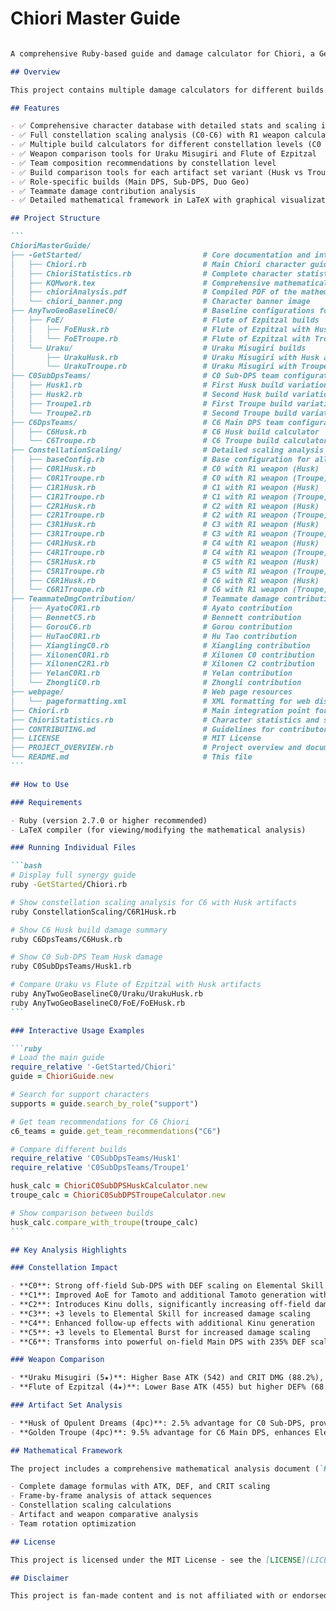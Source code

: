 
# Chiori Master Guide

````markdown

A comprehensive Ruby-based guide and damage calculator for Chiori, a Geo character in Genshin Impact. This project includes extensive mathematical analysis, detailed constellation scaling, weapon comparisons, and team composition recommendations.

## Overview

This project contains multiple damage calculators for different builds and constellation levels, constellation scaling analysis, weapon comparisons, teammate synergy analysis, and team composition recommendations for Chiori, all structured using proper Ruby programming practices. The project also includes an extensive LaTeX document (`KQMwork.tex`) with detailed mathematical analysis and visual representations of damage scaling.

## Features

- ✅ Comprehensive character database with detailed stats and scaling information
- ✅ Full constellation scaling analysis (C0-C6) with R1 weapon calculations
- ✅ Multiple build calculators for different constellation levels (C0 and C6)
- ✅ Weapon comparison tools for Uraku Misugiri and Flute of Ezpitzal
- ✅ Team composition recommendations by constellation level
- ✅ Build comparison tools for each artifact set variant (Husk vs Troupe)
- ✅ Role-specific builds (Main DPS, Sub-DPS, Duo Geo)
- ✅ Teammate damage contribution analysis
- ✅ Detailed mathematical framework in LaTeX with graphical visualizations

## Project Structure

```
ChioriMasterGuide/
├── -GetStarted/                           # Core documentation and introductory files
│   ├── Chiori.rb                          # Main Chiori character guide
│   ├── ChioriStatistics.rb                # Complete character statistics
│   ├── KQMwork.tex                        # Comprehensive mathematical analysis document
│   ├── chioriAnalysis.pdf                 # Compiled PDF of the mathematical analysis
│   └── chiori_banner.png                  # Character banner image
├── AnyTwoGeoBaselineC0/                   # Baseline configurations for any 2-Geo team
│   ├── FoE/                               # Flute of Ezpitzal builds
│   │   ├── FoEHusk.rb                     # Flute of Ezpitzal with Husk artifacts
│   │   └── FoETroupe.rb                   # Flute of Ezpitzal with Troupe artifacts
│   └── Uraku/                             # Uraku Misugiri builds
│       ├── UrakuHusk.rb                   # Uraku Misugiri with Husk artifacts
│       └── UrakuTroupe.rb                 # Uraku Misugiri with Troupe artifacts
├── C0SubDpsTeams/                         # C0 Sub-DPS team configurations
│   ├── Husk1.rb                           # First Husk build variation
│   ├── Husk2.rb                           # Second Husk build variation
│   ├── Troupe1.rb                         # First Troupe build variation
│   └── Troupe2.rb                         # Second Troupe build variation
├── C6DpsTeams/                            # C6 Main DPS team configurations
│   ├── C6Husk.rb                          # C6 Husk build calculator
│   └── C6Troupe.rb                        # C6 Troupe build calculator
├── ConstellationScaling/                  # Detailed scaling analysis for each constellation
│   ├── baseConfig.rb                      # Base configuration for all scaling calculations
│   ├── C0R1Husk.rb                        # C0 with R1 weapon (Husk)
│   ├── C0R1Troupe.rb                      # C0 with R1 weapon (Troupe)
│   ├── C1R1Husk.rb                        # C1 with R1 weapon (Husk)
│   ├── C1R1Troupe.rb                      # C1 with R1 weapon (Troupe)
│   ├── C2R1Husk.rb                        # C2 with R1 weapon (Husk)
│   ├── C2R1Troupe.rb                      # C2 with R1 weapon (Troupe)
│   ├── C3R1Husk.rb                        # C3 with R1 weapon (Husk)
│   ├── C3R1Troupe.rb                      # C3 with R1 weapon (Troupe)
│   ├── C4R1Husk.rb                        # C4 with R1 weapon (Husk)
│   ├── C4R1Troupe.rb                      # C4 with R1 weapon (Troupe)
│   ├── C5R1Husk.rb                        # C5 with R1 weapon (Husk)
│   ├── C5R1Troupe.rb                      # C5 with R1 weapon (Troupe)
│   ├── C6R1Husk.rb                        # C6 with R1 weapon (Husk)
│   └── C6R1Troupe.rb                      # C6 with R1 weapon (Troupe)
├── TeammateDmgContribution/               # Teammate damage contribution analysis
│   ├── AyatoC0R1.rb                       # Ayato contribution
│   ├── BennetC5.rb                        # Bennett contribution
│   ├── GorouC6.rb                         # Gorou contribution
│   ├── HuTaoC0R1.rb                       # Hu Tao contribution
│   ├── XianglingC0.rb                     # Xiangling contribution
│   ├── XilonenC0R1.rb                     # Xilonen C0 contribution
│   ├── XilonenC2R1.rb                     # Xilonen C2 contribution
│   ├── YelanC0R1.rb                       # Yelan contribution
│   └── ZhongliC0.rb                       # Zhongli contribution
├── webpage/                               # Web page resources
│   └── pageformatting.xml                 # XML formatting for web display
├── Chiori.rb                              # Main integration point for all modules
├── ChioriStatistics.rb                    # Character statistics and scaling values
├── CONTRIBUTING.md                        # Guidelines for contributors
├── LICENSE                                # MIT License
├── PROJECT_OVERVIEW.rb                    # Project overview and documentation
└── README.md                              # This file
```

## How to Use

### Requirements

- Ruby (version 2.7.0 or higher recommended)
- LaTeX compiler (for viewing/modifying the mathematical analysis)

### Running Individual Files

```bash
# Display full synergy guide
ruby -GetStarted/Chiori.rb

# Show constellation scaling analysis for C6 with Husk artifacts
ruby ConstellationScaling/C6R1Husk.rb

# Show C6 Husk build damage summary
ruby C6DpsTeams/C6Husk.rb

# Show C0 Sub-DPS Team Husk damage
ruby C0SubDpsTeams/Husk1.rb

# Compare Uraku vs Flute of Ezpitzal with Husk artifacts
ruby AnyTwoGeoBaselineC0/Uraku/UrakuHusk.rb
ruby AnyTwoGeoBaselineC0/FoE/FoEHusk.rb
```

### Interactive Usage Examples

```ruby
# Load the main guide
require_relative '-GetStarted/Chiori'
guide = ChioriGuide.new

# Search for support characters
supports = guide.search_by_role("support")

# Get team recommendations for C6 Chiori
c6_teams = guide.get_team_recommendations("C6")

# Compare different builds
require_relative 'C0SubDpsTeams/Husk1'
require_relative 'C0SubDpsTeams/Troupe1'

husk_calc = ChioriC0SubDPSHuskCalculator.new
troupe_calc = ChioriC0SubDPSTroupeCalculator.new

# Show comparison between builds
husk_calc.compare_with_troupe(troupe_calc)
```

## Key Analysis Highlights

### Constellation Impact

- **C0**: Strong off-field Sub-DPS with DEF scaling on Elemental Skill and Burst
- **C1**: Improved AoE for Tamoto and additional Tamoto generation with Geo teammates
- **C2**: Introduces Kinu dolls, significantly increasing off-field damage potential
- **C3**: +3 levels to Elemental Skill for increased damage scaling
- **C4**: Enhanced follow-up effects with additional Kinu generation
- **C5**: +3 levels to Elemental Burst for increased damage scaling
- **C6**: Transforms into powerful on-field Main DPS with 235% DEF scaling for Normal Attacks

### Weapon Comparison

- **Uraku Misugiri (5★)**: Higher Base ATK (542) and CRIT DMG (88.2%), providing a 14.6% damage advantage in sustained scenarios
- **Flute of Ezpitzal (4★)**: Lower Base ATK (455) but higher DEF% (68.97%), making it a competitive 4★ alternative

### Artifact Set Analysis

- **Husk of Opulent Dreams (4pc)**: 2.5% advantage for C0 Sub-DPS, provides DEF% and Geo DMG bonus
- **Golden Troupe (4pc)**: 9.5% advantage for C6 Main DPS, enhances Elemental Skill damage

## Mathematical Framework

The project includes a comprehensive mathematical analysis document (`KQMwork.tex`) that details:

- Complete damage formulas with ATK, DEF, and CRIT scaling
- Frame-by-frame analysis of attack sequences
- Constellation scaling calculations
- Artifact and weapon comparative analysis
- Team rotation optimization

## License

This project is licensed under the MIT License - see the [LICENSE](LICENSE) file for details.

## Disclaimer

This project is fan-made content and is not affiliated with or endorsed by miHoYo/HoYoverse. Genshin Impact and all related characters, names, and terms are trademarks and copyrights of miHoYo/HoYoverse.
````
